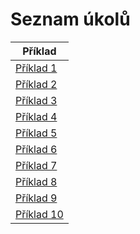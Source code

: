 # Seznam úkolů

|Příklad |
|---|
| [Příklad 1](priklad01.md) |
| [Příklad 2](priklad02.md) |
| [Příklad 3](priklad03.md) |
| [Příklad 4](priklad04.md) |
| [Příklad 5](priklad05.md) |
| [Příklad 6](priklad06.md) |
| [Příklad 7](priklad07.md) |
| [Příklad 8](priklad08.md) |
| [Příklad 9](priklad09.md) |
| [Příklad 10](priklad10.md) |
